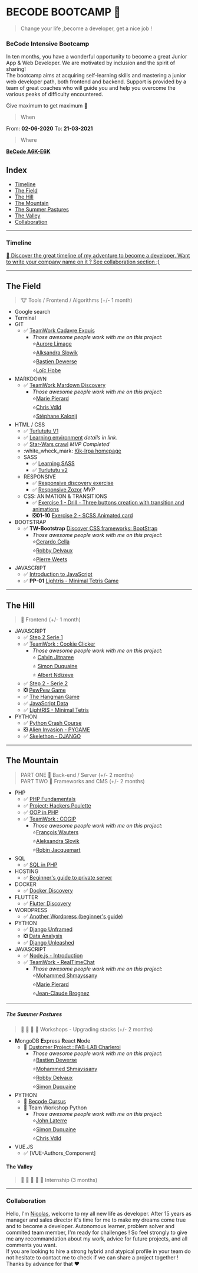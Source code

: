 # BECODE BOOTCAMP :rocket:
> Change your life ,become a developer, get a nice job !

### **BeCode** Intensive Bootcamp

In ten months, you have a wonderful opportunity to become a great Junior App & Web Developer. 
We are motivated by inclusion and the spirit of sharing!   
The bootcamp aims at acquiring self-learning skills and mastering a junior web developer path, both frontend and backend. 
Support is provided by a team of great coaches who will guide you and help you overcome the various peaks of difficulty encountered.

Give maximum to get maximum :rocket:

> When

From:  **02-06-2020**
To:  **21-03-2021**

> Where 

[**BeCode A6K-E6K** ](https://www.e6k.be/home-en)

## Index
- [Timeline](#timeline)
- [The Field](#the-field) 
- [The Hill](#the-hill)
- [The Mountain](#the-mountain)
- [The Summer Pastures](#the-summer-pastures)
- [The Valley](#the-valley)
- [Collaboration](#collaboration)

---

### Timeline 
[:calendar: Discover the great timeline of my adventure to become a developer. Want to write your company name on it ? See collaboration section ;)](https://timelines.gitkraken.com/timeline/2e12cc334eb0406b84bf7a6339e666c4?range=2020-05-26_2020-06-27)  

---

## The Field
> :cow: Tools / Frontend / Algorithms (+/- 1 month)

  * Google search 
  * Terminal
  * GIT 
    * :white_check_mark: [TeamWork Cadavre Exquis](https://github.com/Becode-TeamWork/TW-Cadavre-Exquis) 
      * *Those awesome people work with me on this project*:  
       :star:[Aurore Limage](https://github.com/riizbae)   
       :star:[Alksandra Slowik](https://github.com/88aleksandra88)  
       :star:[Bastien Dewerse](https://github.com/DewerseB)  
       :star:[Loïc Hobe](https://github.com/loichobe)  
  * MARKDOWN  
    * :white_check_mark: [TeamWork Mardown Discovery](https://github.com/Becode-TeamWork/TW-MarkDown_Discovery)  
      * *Those awesome people work with me on this project*:   
       :star:[Marie Pierard](https://github.com/Marie-Pierard)   
       :star:[Chris Vdld](https://github.com/ch-vdld-dev)  
       :star:[Stéphane Kalonji](https://github.com/kalonjis)  
  * HTML / CSS  
      * :white_check_mark: [Turlututu V1](https://github.com/html-css-nicode/HC-08-Turlututu_homepage) 
      * :white_check_mark: [Learning environment](https://github.com/html-css-nicode/HC-01-Learning-environment) *details in link*. 
      * :white_check_mark: [Star-Wars crawl](https://github.com/html-css-nicode/HC-02-Star-wars-crawl) *MVP Completed*
      * :white_wheck_mark: [Kik-Irpa homepage](https://github.com/html-css-nicode/HC-09-Kik_Irpa)
    * SASS   
      * :white_check_mark: [Learning SASS](https://github.com/html-css-nicode/HC-03-Learning-sass)  
      * :white_check_mark: [Turlututu v2](https://github.com/html-css-nicode/HC-08-Turlututu_homepage) 
    * RESPONSIVE  
      * :white_check_mark: [Responsive discovery exercise](https://github.com/html-css-nicode/HC-04-Responsive-discover-exercise) 
      * :white_check_mark: [Responsive Zozor](https://github.com/html-css-nicode/HC-05-Responsive-zozor) *MVP* 
    * CSS: ANIMATION & TRANSITIONS
      * :white_check_mark: [Exercise 1 - Drill - Three buttons creation with transition and animations](https://github.com/html-css-nicode/HC-06-becode-animation-css) 
      * :negative_squared_cross_mark:**01-10** [Exercise 2 - SCSS Animated card](https://github.com/html-css-nicode/HC-07-Animated_Card)
  * BOOTSTRAP
    *  :white_check_mark: **TW-Bootstrap** [Discover CSS frameworks: BootStrap](https://github.com/Becode-TeamWork/TW-Bootstrap_Restaurant)  
        * *Those awesome people work with me on this project*:   
      :star:[Gerardo Cella](https://github.com/GerardoCella7)   
      :star:[Robby Delvaux](https://github.com/Delvaux1986)  
      :star:[Pierre Weets](https://github.com/PierreWeets)  
  * JAVASCRIPT
    * :white_check_mark: [Introduction to JavaScript](https://github.com/Javascripter-Nicode/JS-01-Algo_Javascript)
    * :white_check_mark: **PP-01** [Lightris - Minimal Tetris Game](https://github.com/nicode-be/PP-01-Tetris-js)   

---

## The Hill
> :horse: Frontend (+/- 1 month)

  * JAVASCRIPT
    * :white_check_mark: [Step 2 Serie 1](https://github.com/Javascripter-Nicode/JS-02-Step2_Serie1) 
    * :white_check_mark: [TeamWork : Cookie Clicker](https://github.com/Becode-TeamWork/TW-Cookie_Clicker)  
       * *Those awesome people work with me on this project*:   
      :star: [Calvin Jitnaree](https://github.com/Calvin781)  
      :star: [Simon Duquaine](https://github.com/simonduquaine)  
      :star: [Albert Ndizeye](https://github.com/AlbertNd)  
    * :white_check_mark: [Step 2 - Serie 2](https://github.com/Javascripter-Nicode/JS-03-Step2_Serie2)    
    * :negative_squared_cross_mark: [PewPew Game](https://github.com/Javascripter-Nicode/JS-04-PewPew_Game)  
    * :white_check_mark: [The Hangman Game](https://github.com/Javascripter-Nicode/JS-05-Hangman_Game)
    * :white_check_mark: [JavaScript Data](https://github.com/nicode-be/TW-JS_Data)
    * :white_check_mark: [LightRIS - Minimal Tetris](https://github.com/Javascripter-Nicode/JS-06-LightRis)
  * PYTHON
    * :white_check_mark: [Python Crash Course](https://github.com/Pythonizer-Nicode/PYT-01-PythonCrashCourse) 
    * :negative_squared_cross_mark: [Alien Invasion - PYGAME](https://github.com/Pythonizer-Nicode/PYT-02-AlienInvasion)  
    * :white_check_mark: [Skelethon - DJANGO](https://github.com/Pythonizer-Nicode/PYT-03-Skelethon_Django) 

----

## The Mountain 
> PART ONE :goat: Back-end / Server (+/- 2 months)  
> PART TWO :ram: Frameworks and CMS (+/- 2 months)

  * PHP
    * :white_check_mark: [PHP Fundamentals](https://github.com/php-nicode/PHP-01-PHP_Fundamentals)  
    * :white_check_mark: [Project: Hackers Poulette](https://github.com/php-nicode/PHP-02-Hackers_Poulette) 
    * :white_check_mark: [OOP in PHP](https://github.com/php-nicode/PHP-03-OOP_PHP) 
    * :white_check_mark: [TeamWork  : COGIP](https://github.com/Becode-TeamWork/TW-Cogip) 
      * *Those awesome people work with me on this project*:   
      :star:[François Wauters](https://github.com/fwauters)  
      :star:[Aleksandra Slovik](https://github.com/88aleksandra88)   
      :star:[Robin Jacquemart](https://github.com/JackRob)  
  * SQL 
    * :white_check_mark: [SQL in PHP](https://github.com/php-nicode/PHP-04-SQL) 
  * HOSTING 
    * :white_check_mark: [Beginner's guide to private server](https://github.com/nicode-io/PP-Guide_To_VPS/blob/master/README.md)
  * DOCKER
    * :white_check_mark: [Docker Discovery](https://github.com/nicode-io/PP-Docker_discovery)
  * FLUTTER
    * :white_check_mark: [Flutter Discovery](https://github.com/nicode-io/PP-Flutter-Discovery)
  * WORDPRESS
    * :white_check_mark: [Another Wordpress (beginner's guide)](https://github.com/Wordpress-Nicode/WP-01-Another_Wordpress_Guide)
  * PYTHON
    * :white_check_mark: [Django Unframed](https://github.com/Pythonizer-Nicode/PYT-04-Django_Unframed)
    * :negative_squared_cross_mark: [Data Analysis](https://github.com/Pythonizer-Nicode/PYT-05-Data_Analysis)
    * :white_check_mark: [Django Unleashed](https://github.com/nicode-io/Django_Unleashed)
  * JAVASCRIPT
    * :white_check_mark: [Node.js - Introduction](https://github.com/Javascripter-Nicode/JS-07-Node_JS)
    * :white_check_mark: [TeamWork - RealTimeChat](https://github.com/nicode-io/TW-RealTimeChat)
      * *Those awesome people work with me on this project*:  
      :star:[Mohammed Shmayssany](https://github.com/M-Shmayssany)   
      :star:[Marie Pierard](https://github.com/Marie-Pierard)    
      :star:[Jean-Claude Brognez](https://github.com/jcbrognez)  
  
---

##### The Summer Pastures
> :cow2: :goat: :ram: :horse: Workshops - Upgrading stacks (+/- 2 months)

  * **M**ongoDB **E**xpress **R**eact **N**ode
    * :construction: [Customer Project : FAB-LAB Charleroi](https://github.com/nicode-io/Fabulab) 
      * *Those awesome people work with me on this project*:   
      :star:[Bastien Dewerse](https://github.com/DewerseB)  
      :star:[Mohammed Shmayssany](https://github.com/M-Shmayssany)  
      :star:[Robby Delvaux](https://github.com/Delvaux1986)  
      :star:[Simon Duquaine](https://github.com/simonduquaine)   
  * PYTHON
    * :construction: [Becode Cursus](https://github.com/nicode-io/PYT-08-Becode_Cursus) 
    * :construction: Team Workshop Python
      * *Those awesome people work with me on this project*:   
      :star:[John Laterre](https://github.com/epictete)  
      :star:[Simon Duquaine](https://github.com/simonduquaine)   
      :star:[Chris Vdld](https://github.com/ch-vdld-dev)  
  * VUE.JS
    * :white_check_mark: [VUE-Authors_Component]
      
      
#### The Valley
> :dart: :raised_hands: :racehorse: :dragon: :rocket: Internship (3 months)  

--- 


### Collaboration
Hello, I'm [Nicolas](https://www.linkedin.com/in/nicolas-denoel/), welcome to my all new life as developer.
After 15 years as manager and sales director it's time for me to make my dreams come true and to become a developer.
Autonomous learner, problem solver and commited team member, I'm ready for challenges !
So feel strongly to give me any recommandation about my work, advice for future projects, and all comments you want.  
If you are looking to hire a strong hybrid and atypical profile in your team do not hesitate to contact me to check if we can share a project together !  
Thanks by advance for that :heart:  

